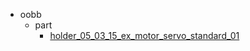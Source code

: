 * oobb
  * part
    * [holder_05_03_15_ex_motor_servo_standard_01](oobb/part/holder_05_03_15_ex_motor_servo_standard_01)
